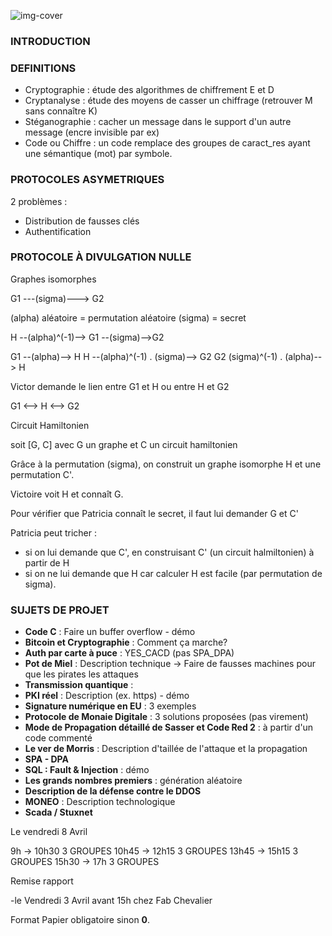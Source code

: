 ![img-cover](/images/lessons/board-0.jpg)

### INTRODUCTION

### DEFINITIONS

* Cryptographie : étude des algorithmes de chiffrement E et D
* Cryptanalyse : étude des moyens de casser un chiffrage (retrouver M sans connaître K)
* Stéganographie : cacher un message dans le support d'un autre message (encre invisible par ex)
* Code ou Chiffre : un code remplace des groupes de caract_res ayant une sémantique (mot) par symbole.

### PROTOCOLES ASYMETRIQUES

2 problèmes :

* Distribution de fausses clés
* Authentification


### PROTOCOLE À DIVULGATION NULLE

 Graphes isomorphes

 G1 ---(sigma)---> G2

 (alpha) aléatoire = permutation aléatoire
 (sigma) = secret

 H --(alpha)^(-1)--> G1 --(sigma)-->G2

 G1 --(alpha)--> H
 H --(alpha)^(-1) . (sigma)--> G2
 G2 (sigma)^(-1) . (alpha)--> H

 Victor demande le lien entre G1 et H ou entre H et G2

 G1 <--> H <--> G2


Circuit Hamiltonien

soit [G, C] avec G un graphe et C un circuit hamiltonien

Grâce à la permutation (sigma), on construit un graphe isomorphe H et une permutation C'.

Victoire voit H et connaît G.

Pour vérifier que Patricia connaît le secret, il faut lui demander G et C'

Patricia peut tricher :

* si on lui demande que C', en construisant C' (un circuit halmiltonien) à partir de H
* si on ne lui demande que H car calculer H est facile (par permutation de sigma).


### SUJETS DE PROJET

* **Code C** : Faire un buffer overflow - démo
* **Bitcoin et Cryptographie** : Comment ça marche?
* **Auth par carte à puce** : YES_CACD (pas SPA_DPA)
* **Pot de Miel** : Description technique -> Faire de fausses machines pour que les pirates les attaques
* **Transmission quantique** :
* **PKI réel** : Description (ex. https) - démo
* **Signature numérique en EU** : 3 exemples
* **Protocole de Monaie Digitale** : 3 solutions proposées (pas virement)
* **Mode de Propagation détaillé de Sasser et Code Red 2** : à partir d'un code commenté
* **Le ver de Morris** : Description d'taillée de l'attaque et la propagation
* **SPA - DPA**
* **SQL : Fault & Injection** : démo
* **Les grands nombres premiers** : génération aléatoire
* **Description de la défense contre le DDOS**
* **MONEO** : Description technologique
* **Scada / Stuxnet**

Le vendredi 8 Avril

9h      -> 10h30    3 GROUPES
10h45   -> 12h15    3 GROUPES
13h45   -> 15h15    3 GROUPES
15h30   -> 17h      3 GROUPES

Remise rapport

-le Vendredi 3 Avril avant 15h chez Fab Chevalier

Format Papier obligatoire sinon **0**.
